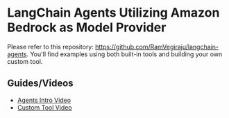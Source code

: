 # LangChain Agents Utilizing Amazon Bedrock as Model Provider
Please refer to this repository: https://github.com/RamVegiraju/langchain-agents. You'll find examples using both built-in tools and building your own custom tool.

## Guides/Videos
- [Agents Intro Video](https://www.youtube.com/watch?v=-ynrIJX8Eos)
- [Custom Tool Video](https://www.youtube.com/watch?v=cMZCSFZHb48&t=580s)

